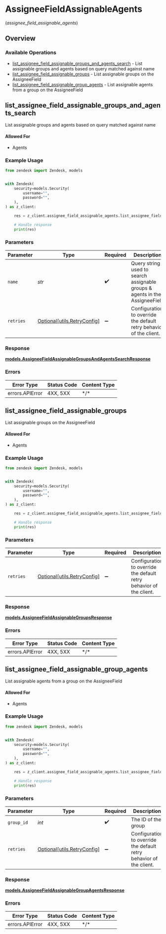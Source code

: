 # AssigneeFieldAssignableAgents
(*assignee_field_assignable_agents*)

## Overview

### Available Operations

* [list_assignee_field_assignable_groups_and_agents_search](#list_assignee_field_assignable_groups_and_agents_search) - List assignable groups and agents based on query matched against name
* [list_assignee_field_assignable_groups](#list_assignee_field_assignable_groups) - List assignable groups on the AssigneeField
* [list_assignee_field_assignable_group_agents](#list_assignee_field_assignable_group_agents) - List assignable agents from a group on the AssigneeField

## list_assignee_field_assignable_groups_and_agents_search

List assignable groups and agents based on query matched against name

#### Allowed For

* Agents


### Example Usage

```python
from zendesk import Zendesk, models


with Zendesk(
    security=models.Security(
        username="",
        password="",
    ),
) as z_client:

    res = z_client.assignee_field_assignable_agents.list_assignee_field_assignable_groups_and_agents_search(name="Johnny Agent")

    # Handle response
    print(res)

```

### Parameters

| Parameter                                                                   | Type                                                                        | Required                                                                    | Description                                                                 | Example                                                                     |
| --------------------------------------------------------------------------- | --------------------------------------------------------------------------- | --------------------------------------------------------------------------- | --------------------------------------------------------------------------- | --------------------------------------------------------------------------- |
| `name`                                                                      | *str*                                                                       | :heavy_check_mark:                                                          | Query string used to search assignable groups & agents in the AssigneeField | Johnny Agent                                                                |
| `retries`                                                                   | [Optional[utils.RetryConfig]](../../models/utils/retryconfig.md)            | :heavy_minus_sign:                                                          | Configuration to override the default retry behavior of the client.         |                                                                             |

### Response

**[models.AssigneeFieldAssignableGroupsAndAgentsSearchResponse](../../models/assigneefieldassignablegroupsandagentssearchresponse.md)**

### Errors

| Error Type      | Status Code     | Content Type    |
| --------------- | --------------- | --------------- |
| errors.APIError | 4XX, 5XX        | \*/\*           |

## list_assignee_field_assignable_groups

List assignable groups on the AssigneeField

#### Allowed For

* Agents


### Example Usage

```python
from zendesk import Zendesk, models


with Zendesk(
    security=models.Security(
        username="",
        password="",
    ),
) as z_client:

    res = z_client.assignee_field_assignable_agents.list_assignee_field_assignable_groups()

    # Handle response
    print(res)

```

### Parameters

| Parameter                                                           | Type                                                                | Required                                                            | Description                                                         |
| ------------------------------------------------------------------- | ------------------------------------------------------------------- | ------------------------------------------------------------------- | ------------------------------------------------------------------- |
| `retries`                                                           | [Optional[utils.RetryConfig]](../../models/utils/retryconfig.md)    | :heavy_minus_sign:                                                  | Configuration to override the default retry behavior of the client. |

### Response

**[models.AssigneeFieldAssignableGroupsResponse](../../models/assigneefieldassignablegroupsresponse.md)**

### Errors

| Error Type      | Status Code     | Content Type    |
| --------------- | --------------- | --------------- |
| errors.APIError | 4XX, 5XX        | \*/\*           |

## list_assignee_field_assignable_group_agents

List assignable agents from a group on the AssigneeField

#### Allowed For

* Agents


### Example Usage

```python
from zendesk import Zendesk, models


with Zendesk(
    security=models.Security(
        username="",
        password="",
    ),
) as z_client:

    res = z_client.assignee_field_assignable_agents.list_assignee_field_assignable_group_agents(group_id=122)

    # Handle response
    print(res)

```

### Parameters

| Parameter                                                           | Type                                                                | Required                                                            | Description                                                         | Example                                                             |
| ------------------------------------------------------------------- | ------------------------------------------------------------------- | ------------------------------------------------------------------- | ------------------------------------------------------------------- | ------------------------------------------------------------------- |
| `group_id`                                                          | *int*                                                               | :heavy_check_mark:                                                  | The ID of the group                                                 | 122                                                                 |
| `retries`                                                           | [Optional[utils.RetryConfig]](../../models/utils/retryconfig.md)    | :heavy_minus_sign:                                                  | Configuration to override the default retry behavior of the client. |                                                                     |

### Response

**[models.AssigneeFieldAssignableGroupAgentsResponse](../../models/assigneefieldassignablegroupagentsresponse.md)**

### Errors

| Error Type      | Status Code     | Content Type    |
| --------------- | --------------- | --------------- |
| errors.APIError | 4XX, 5XX        | \*/\*           |
